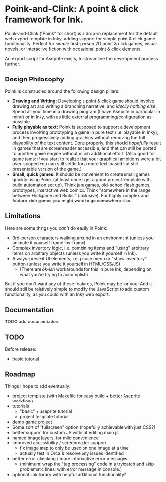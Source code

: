 # Poink-and-Clink: A point & click framework for Ink.

Poink-and-Clink ("Poink" for short) is a drop-in replacement for the default web export template in Inky, adding support for simple point & click game functionality.  Perfect for *simple* first-person 2D point & click games, visual novels, or interactive fiction with occasional point & click elements.

An export script for Aseprite exists, to streamline the development process further.

## Design Philosophy

Poink is constructed around the following design pillars:
 - **Drawing and Writing:** Developing a point & click game should involve drawing art and writing a branching narrative, and *ideally nothing else*.  Spend all your time in a drawing program (I have Aseprite in particular in mind) or in Inky, with as little external programming/configuration as possible.
 - **Fully playable as text:** Poink is supposed to support a development process involving prototyping a game in pure text (i.e. playable in Inky), and then progressively adding graphics without removing the full playability of the text content.  Done properly, this should *hopefully* result in games that are screenreader accessible, and that can still be ported to another game engine without much additional effort.  (Also good for game jams: if you start to realize that your graphical ambitions were a bit over-scoped you can still settle for a more text-based but still presentable version of the game.)
 - **Small, quick games:** It should be convenient to create small games quickly using Poink (at least once I get a good project template with build automation set up). Think jam games, old-school flash games, prototypes, interactive web comics.  Think "somewhere in the range between Flickgame and Binksi" (inclusive).   For highly complex and feature-rich games you might want to go somewhere else.


## Limitations

Here are some things you *can't* do easily in Poink:
 - 3rd-person characters walking around in an environment (unless you animate it yourself frame-by-frame).
 - Complex inventory logic, i.e. combining items and "using" arbitrary items on arbitrary objects (unless you write it yourself in Ink).
 - Always-present UI elements, i.e. pause menu or "show inventory" button (unless you write it yourself in HTML/CSS/JS)
    - (There are *ok-ish* workarounds for this in pure Ink, depending on what you're trying to accomplish)

But if you don't want any of these features, Poink may be for you! And it should still be relatively simple to modify the JavaScript to add custom functionality, as you could with an Inky web export.

## Documentation

TODO add documentation.


## TODO
Before release:
 - basic tutorial

## Roadmap

Things I hope to add eventually:
 - project template (with Makefile for easy build + better Aseprite workflow)
 - tutorials
    - "basic" + aseprite tutorial
    - project template tutorial
 - demo game project
 - Some sort of "fullscreen" option (hopefully achievable with just CSS?)
 - better support for custom JS without editing main.js
 - named image layers, for mild convenience
 - Improved accessibility / screenreader support
    - fix image map to only be used on one image at a time
    - actually test in Orca & resolve any issues identified
 - better error checking / more informative error messages
    - (minimum: wrap the "tag processing" code in a try/catch and skip problematic lines, with error message in console.)
 - optional .ink library with helpful additional functionality?
